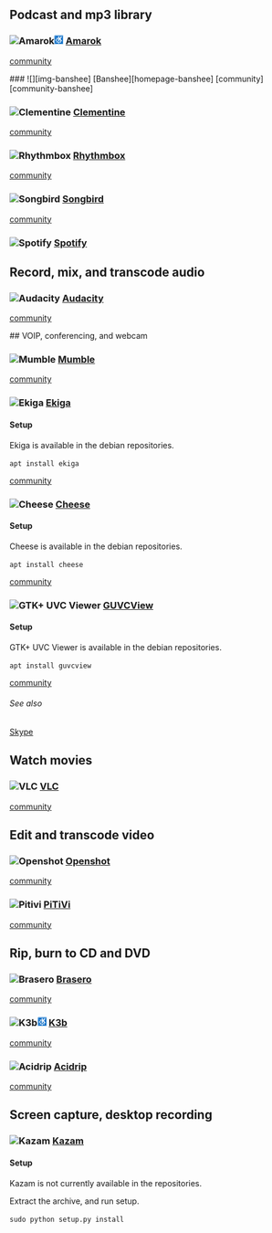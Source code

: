 ## Podcast and mp3 library

### ![][img-amarok]![KDE][emblem-kde] [Amarok][homepage-amarok]
[community][community-amarok]

<a id="banshee"/>
### ![][img-banshee] [Banshee][homepage-banshee] 
[community][community-banshee]

### ![][img-clementine] [Clementine][homepage-clementine]
[community][community-clementine]

### ![][img-rhythmbox] [Rhythmbox][homepage-rhythmbox]
[community][community-rhythmbox]

### ![][img-songbird] [Songbird][homepage-songbird]
[community][community-songbird]

### ![][img-spotify] [Spotify][homepage-spotify]

## Record, mix, and transcode audio

### ![][img-audacity] [Audacity][homepage-audacity]
[community][community-audacity]

<a id="voip" />
## VOIP, conferencing, and webcam 

### ![][img-mumble] [Mumble][homepage-mumble]
[community][community-mumble]

### ![][img-ekiga] [Ekiga][homepage-ekiga]
#### Setup
Ekiga is available in the debian repositories.

`apt install ekiga`

[community][community-ekiga]

### ![][img-cheese] [Cheese][homepage-cheese]
#### Setup
Cheese is available in the debian repositories.

`apt install cheese`

[community][community-cheese]

### ![][img-guvcview] [GUVCView][homepage-guvcview]

#### Setup

GTK+ UVC Viewer is available in the debian repositories.

`apt install guvcview`

[community][community-guvcview]

###### See also
[Skype][anchor-skype]

## Watch movies

### ![][img-vlc] [VLC][homepage-vlc]

[community][community-vlc]

## Edit and transcode video

### ![][img-openshot] [Openshot][homepage-openshot]

[community][community-openshot]

### ![][img-pitivi] [PiTiVi][homepage-pitivi]

[community][community-pitivi]

## Rip, burn to CD and DVD

### ![][img-brasero] [Brasero][homepage-brasero]
[community][community-brasero]

### ![][img-k3b]![KDE][emblem-kde] [K3b][homepage-k3b]
[community][community-k3b]

### ![][img-acidrip] [Acidrip][homepage-acidrip]
[community][community-acidrip]

## Screen capture, desktop recording

### ![][img-kazam] [Kazam][homepage-kazam]

#### Setup

Kazam is not currently available in the repositories.

Extract the archive, and run setup.

`sudo python setup.py install`

[anchor-skype]: Messaging#wiki-skype

[community-acidrip]: http://community.linuxmint.com/software/view/acidrip
[community-amarok]: http://community.linuxmint.com/software/view/amarok
[community-audacity]: http://community.linuxmint.com/software/view/audacity
[community-banshee]: http://community.linuxmint.com/software/view/banshee
[community-brasero]: http://community.linuxmint.com/software/view/brasero
[community-cheese]: http://community.linuxmint.com/software/view/cheese
[community-clementine]: http://community.linuxmint.com/software/view/clementine
[community-ekiga]: http://community.linuxmint.com/software/view/ekiga
[community-guvcview]: http://community.linuxmint.com/software/view/guvcview
[community-k3b]: http://community.linuxmint.com/software/view/k3b
[community-mumble]: http://community.linuxmint.com/software/view/mumble
[community-openshot]: http://community.linuxmint.com/software/view/openshot
[community-pitivi]: http://community.linuxmint.com/software/view/pitivi
[community-rhythmbox]: http://community.linuxmint.com/software/view/rhythmbox
[community-songbird]: http://community.linuxmint.com/software/view/songbird
[community-spotify]: http://community.linuxmint.com/software/view/spotify
[community-vlc]: http://community.linuxmint.com/software/view/vlc

[emblem-kde]: image/boston.png "KDE"

[homepage-acidrip]: http://sourceforge.net/projects/acidrip/ "Acidrip"
[homepage-amarok]: http://amarok.kde.org/ "Amarok"
[homepage-audacity]: http://audacity.sourceforge.net/ "Audacity"
[homepage-banshee]: http://banshee.fm/ "Banshee"
[homepage-brasero]: http://projects.gnome.org/brasero/ "Brasero"
[homepage-cheese]: http://projects.gnome.org/cheese/ "Cheese"
[homepage-clementine]: http://www.clementine-player.org/ "Clementine"
[homepage-ekiga]: http://ekiga.org/ "Ekiga"
[homepage-guvcview]: http://guvcview.sourceforge.net/ "GTK+ UVC Viewer"
[homepage-k3b]: http://www.k3b.org/ "K3b"
[homepage-kazam]: https://launchpad.net/kazam/+download "Kazam"
[homepage-mumble]: http://mumble.sourceforge.net/ "Mumble"
[homepage-openshot]: http://www.openshotvideo.com/ "Openshot"
[homepage-pitivi]: http://www.pitivi.org/ "PiTiVi"
[homepage-rhythmbox]: http://projects.gnome.org/rhythmbox/ "Rhythmbox"
[homepage-songbird]: http://getsongbird.com/ "Songbird"
[homepage-spotify]: http://www.spotify.com/ "Spotify"
[homepage-vlc]: http://www.videolan.org/vlc/ "VLC"

[img-acidrip]: image/acidrip.png "Acidrip"
[img-amarok]: image/amarok.png "Amarok"
[img-audacity]: image/audacity.png "Audacity"
[img-banshee]: image/banshee.png "Banshee"
[img-brasero]: image/brasero.png "Brasero"
[img-cheese]: image/cheese.png "Cheese"
[img-clementine]: image/clementine.png "Clementine"
[img-ekiga]: image/ekiga.png "Ekiga"
[img-guvcview]: image/guvcview.png "GTK+ UVC Viewer"
[img-k3b]: image/k3b.png "K3b"
[img-kazam]: image/kazam.png "Kazam"
[img-mumble]: image/mumble.png "Mumble"
[img-openshot]: image/openshot.png "Openshot"
[img-pitivi]: image/pitivi.png "Pitivi"
[img-rhythmbox]: image/rhythmbox.png "Rhythmbox"
[img-songbird]: image/songbird.png "Songbird"
[img-spotify]: image/spotify.png "Spotify"
[img-vlc]: image/vlc.png "VLC"